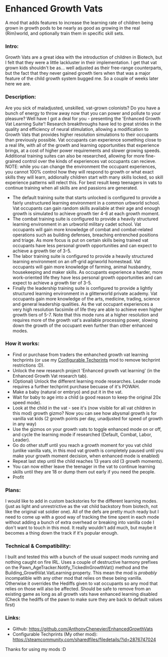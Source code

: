 # Enhanced Growth Vats
A mod that adds features to increase the learning rate of children being grown in growth pods to be nearly as good as growing in the real (Rim)world, and optionally train them in specific skill sets.
### Intro:
Growth Vats are a great idea with the introduction of children in Biotech, but I felt that they were a little lackluster in their implementation. I get that vat grown kids shouldn't be as... well adjusted as their free-range counterparts, but the fact that they never gained growth tiers when that was a major feature of the child growth system bugged me. So a couple of weeks later here we are.    

### Description:
Are you sick of maladjusted, unskilled, vat-grown colonists?
Do you have a bunch of energy to throw away now that you can power and pollute to your pleasure?
Well have I got a deal for you - presenting the 'Enhanced Growth Vat Learning Suite'!
Research breakthroughs have led to great strides in the quality and efficiency of neural stimulation, allowing a modification to Growth Vats that provides higher resolution simulations to their occupants than previously possible.
Vat occupants can experience something close to a real life, with all of the growth and learning opportunities that experience brings, at a cost of higher power requirements and slower growing speeds.
Additional training suites can also be researched, allowing for more fine-grained control over the kinds of experiences vat occupants can recieve. NOTE: while you can change the environment the occupant experiences, you cannot 100% control how they will respond to growth or what exact skills they will learn, addionally children start with many skills locked, so skill experience patterns will relect this. For best result keep teenagers in vats to continue training when all skills are and passions are generated.

- The default training suite that starts unlocked is configured to provide a fairly unstructured learning environment in a common urbworld school. Vat occupants can gain random skills available at their age and enough growth is simulated to achieve growth tier 4-6 at each growth moment.
- The combat training suite is configured to provide a heavily structured learning environment in an urbworld military cadet school. Vat occupants will gain more knowledge of combat and combat-related operations such as building defenses, breaching entrenched positions and triage. As more focus is put on certain skills being trained vat occupants have less personal growth opportunities and can expect to achieve a growth tier of 3-5.
- The labor training suite is configured to provide a heavily structured learning environment on an off-grid agriworld homestead. Vat occupants will gain more knowledge of farming, animal husbandry, housekeeping and maker skills. As occupants experience a harder, more work-oriented life they have less personal growth opportunities and can expect to achieve a growth tier of 3-5.
- Finally the leadership training suite is configured to provide a lightly structured learning environment in a glitterworld private academy. Vat occupants gain more knowledge of the arts, medicine, trading, science and general leadership qualities. As the vat occupant experiences a very high resolution facsimile of life they are able to achieve even higher growth tiers of 5-7. Note that this mode runs at a higher resolution and requires more of the growth vat's available processing power, slowing down the growth of the occupant even further than other enhanced modes. 

### How it works:
- Find or purchase from traders the enhanched growth vat learning techprints (or use my <a href="https://steamcommunity.com/sharedfiles/filedetails/?id=2876747024">Configurable Techprints</a> mod to remove techprint restrictions :D).
- Unlock the new research project 'Enhanced growth vat learning' (in the Enhanced Growth Vat research tab).
- (Optional) Unlock the different learning mode researches. Leader mode requires a further techprint purchase becuase of it's POWAH.
- Make a baby (natural or embryo) and put it in the vat.
- Wait for baby to age into a child (a good reason to keep the original 20x speed mode).
- Look at the child in the vat - see it's (now visible for all vat children in this mod) growth gizmo? Now you can see how abysmal growth is for vanilla vat kids (2 growth points per day, unadjusted for speed of growth in any way)
- Use the gizmos on your growth vats to toggle enhanced mode on or off, and cycle the learning mode if researched (Default, Combat, Labor, Leader).
- Go do other stuff until you reach a growth moment for you vat child (unlike vanilla vats, in this mod vat growth is completely paused until you make your growth moment decision, when enhanced mode is enabled)
- Repeat last step until the child reaches 13 years old (3 growth moments).
- You can now either leave the teenager in the vat to continue learning skills until they are 18 or dump them out early if you need the people.
- Profit

### Plans:
I would like to add in custom backstories for the different learning modes. (just as light and unrestrictive as the vat child backstory from biotech, not like the original vat soldier one). All of the defs are pretty much ready but I need to come up with a good way of tracking the time spent in each mode without adding a bunch of extra overhead or breaking into vanilla code I don't want to touch in this mod. It really wouldn't add much, but maybe it becomes a thing down the track if it's popular enough.

### Technical & Compatibility:
I built and tested this with a bunch of the usual suspect mods running and nothing caught on fire IRL. 
Uses a couple of destructive harmony prefixes on the Pawn_AgeTracker.Notify_TickedInGrowthVat() method and the Building_GrowthVat.VatLearning property. This mean the mod is *probably* incompatible with any other mod that relies on these being vanilla.
Otherwise it overrides the Hediffs given to vat occupants so any mod that relies on those will also be affected. 
Should be safe to remove from an existing game as long as all growth vats have enhanced learning disabled (Check the hediffs of the pawn to make sure they are back to default values first)

### Links:
- Github: https://github.com/AnthonyChenevier/EnhancedGrowthVats
- Configurable Techprints (My other mod): https://steamcommunity.com/sharedfiles/filedetails/?id=2876747024

Thanks for using my mods :D